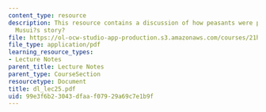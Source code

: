 ```yaml
---
content_type: resource
description: This resource contains a discussion of how peasants were portrayed in
  Musui?s story?
file: https://ol-ocw-studio-app-production.s3.amazonaws.com/courses/21h-522-japan-in-the-age-of-the-samurai-history-and-film-fall-2006/99e3f6b23043dfaaf07929a69c7e1b9f_dl_lec25.pdf
file_type: application/pdf
learning_resource_types:
- Lecture Notes
parent_title: Lecture Notes
parent_type: CourseSection
resourcetype: Document
title: dl_lec25.pdf
uid: 99e3f6b2-3043-dfaa-f079-29a69c7e1b9f
---
```

